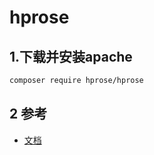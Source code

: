 # hprose

## 1.下载并安装apache

```bash
composer require hprose/hprose
```

## 2 参考

* [文档](https://blog.csdn.net/qq_32144341/article/details/51532207)

